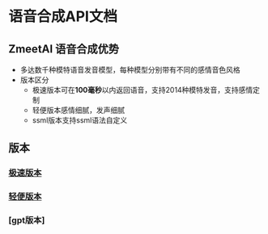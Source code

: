 # 语音合成API文档
## ZmeetAI 语音合成优势

* 多达数千种模特语音发音模型，每种模型分别带有不同的感情音色风格
* 版本区分
	* 极速版本可在**100毫秒**以内返回语音，支持2014种模特发音，支持感情定制
	* 轻便版本感情细腻，发声细腻
	* ssml版本支持ssml语法自定义

## 版本
### [极速版本](https://github.com/zmeet-ai/tts-demo/blob/main/docs/README-fast.md#中英文语音极速合成版本)
### [轻便版本](https://github.com/zmeet-ai/tts-demo/blob/main/docs/README-fast.md#中英文语音轻便版)
### [gpt版本] 
